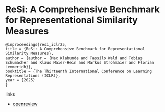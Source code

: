 # ReSi: A Comprehensive Benchmark for Representational Similarity Measures

```
@inproceedings{resi_iclr25,
title = {ReSi: A Comprehensive Benchmark for Representational Similarity Measures},
author = {author = {Max Klabunde and Tassilo Wald and Tobias Schumacher and Klaus Maier-Hein and Markus Strohmaier and Florian Lemmerich}},
booktitle = {The Thirteenth International Conference on Learning Representations (ICLR)},
year = {2025}
}
```

links
- [openreview](https://openreview.net/forum?id=PRvdO3nfFi)
